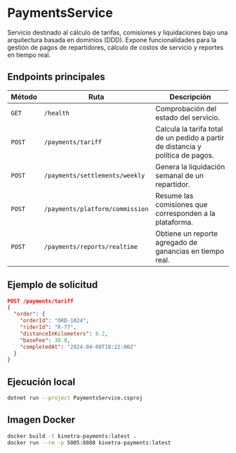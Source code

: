 # PaymentsService

Servicio destinado al cálculo de tarifas, comisiones y liquidaciones bajo una arquitectura basada en dominios (DDD). Expone
funcionalidades para la gestión de pagos de repartidores, cálculo de costos de servicio y reportes en tiempo real.

## Endpoints principales

| Método | Ruta | Descripción |
| --- | --- | --- |
| `GET` | `/health` | Comprobación del estado del servicio. |
| `POST` | `/payments/tariff` | Calcula la tarifa total de un pedido a partir de distancia y política de pagos. |
| `POST` | `/payments/settlements/weekly` | Genera la liquidación semanal de un repartidor. |
| `POST` | `/payments/platform/commission` | Resume las comisiones que corresponden a la plataforma. |
| `POST` | `/payments/reports/realtime` | Obtiene un reporte agregado de ganancias en tiempo real. |

## Ejemplo de solicitud

```json
POST /payments/tariff
{
  "order": {
    "orderId": "ORD-1024",
    "riderId": "R-77",
    "distanceInKilometers": 8.2,
    "baseFee": 30.0,
    "completedAt": "2024-04-08T18:22:00Z"
  }
}
```

## Ejecución local

```bash
dotnet run --project PaymentsService.csproj
```

## Imagen Docker

```bash
docker build -t kinetra-payments:latest .
docker run --rm -p 5005:8080 kinetra-payments:latest
```

